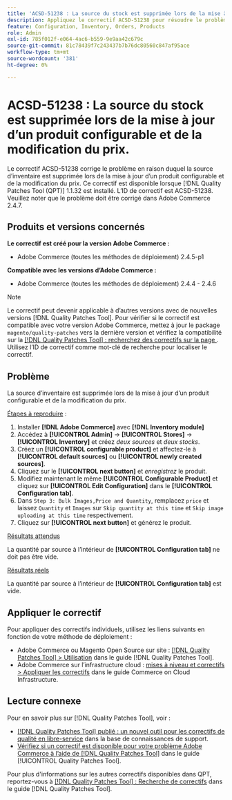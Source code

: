 ```yaml
---
title: 'ACSD-51238 : La source du stock est supprimée lors de la mise à jour d’un produit configurable et de la modification du prix.'
description: Appliquez le correctif ACSD-51238 pour résoudre le problème Adobe Commerce en raison duquel la source d’inventaire est supprimée lors de la mise à jour d’un produit configurable et de la modification du prix.
feature: Configuration, Inventory, Orders, Products
role: Admin
exl-id: 785f012f-e064-4ac6-b559-9e9aa42c679c
source-git-commit: 81c78439f7c243437b7b76dc80560c847af95ace
workflow-type: tm+mt
source-wordcount: '381'
ht-degree: 0%

---
```


# ACSD-51238 : La source du stock est supprimée lors de la mise à jour d’un produit configurable et de la modification du prix.

Le correctif ACSD-51238 corrige le problème en raison duquel la source d’inventaire est supprimée lors de la mise à jour d’un produit configurable et de la modification du prix. Ce correctif est disponible lorsque [!DNL Quality Patches Tool (QPT)] 1.1.32 est installé. L’ID de correctif est ACSD-51238. Veuillez noter que le problème doit être corrigé dans Adobe Commerce 2.4.7.

## Produits et versions concernés

**Le correctif est créé pour la version Adobe Commerce :**

* Adobe Commerce (toutes les méthodes de déploiement) 2.4.5-p1

**Compatible avec les versions d’Adobe Commerce :**

* Adobe Commerce (toutes les méthodes de déploiement) 2.4.4 - 2.4.6

>[!NOTE]
>
>Le correctif peut devenir applicable à d’autres versions avec de nouvelles versions [!DNL Quality Patches Tool]. Pour vérifier si le correctif est compatible avec votre version Adobe Commerce, mettez à jour le package `magento/quality-patches` vers la dernière version et vérifiez la compatibilité sur la [[!DNL Quality Patches Tool] : recherchez des correctifs sur la page ](<https://experienceleague.adobe.com/tools/commerce-quality-patches/index.html>). Utilisez l’ID de correctif comme mot-clé de recherche pour localiser le correctif.

## Problème

La source d’inventaire est supprimée lors de la mise à jour d’un produit configurable et de la modification du prix.

<u>Étapes à reproduire</u> :

1. Installer **[!DNL Adobe Commerce]** avec **[!DNL Inventory module]**
1. Accédez à **[!UICONTROL Admin]** -> **[!UICONTROL Stores]** -> **[!UICONTROL Inventory]** et créez *deux sources* et *deux stocks*.
1. Créez un **[!UICONTROL configurable product]** et affectez-le à **[!UICONTROL default sources]** ou **[!UICONTROL newly created sources]**.
1. Cliquez sur le **[!UICONTROL next button]** et *enregistrez* le produit.
1. Modifiez maintenant le même **[!UICONTROL Configurable Product]** et cliquez sur **[!UICONTROL Edit Configuration]** dans le **[!UICONTROL Configuration tab]**.
1. Dans `Step 3: Bulk Images,Price and Quantity`, remplacez `price` et laissez `Quantity` et `Images` sur `Skip quantity at this time` et `Skip image uploading at this time` respectivement.
1. Cliquez sur **[!UICONTROL next button]** et générez le produit.

<u>Résultats attendus</u>

La quantité par source à l’intérieur de **[!UICONTROL Configuration tab]** ne doit pas être vide.

<u>Résultats réels</u>

La quantité par source à l’intérieur de **[!UICONTROL Configuration tab]** est vide.

## Appliquer le correctif

Pour appliquer des correctifs individuels, utilisez les liens suivants en fonction de votre méthode de déploiement :

* Adobe Commerce ou Magento Open Source sur site : [[!DNL Quality Patches Tool] > Utilisation](</help/tools/quality-patches-tool/usage.md>) dans le guide [!DNL Quality Patches Tool].
* Adobe Commerce sur l’infrastructure cloud : [mises à niveau et correctifs > Appliquer les correctifs](https://experienceleague.adobe.com/docs/commerce-cloud-service/user-guide/develop/upgrade/apply-patches.html) dans le guide Commerce on Cloud Infrastructure.

## Lecture connexe

Pour en savoir plus sur [!DNL Quality Patches Tool], voir :

* [[!DNL Quality Patches Tool] publié : un nouvel outil pour les correctifs de qualité en libre-service](https://experienceleague.adobe.com/en/docs/commerce-knowledge-base/kb/announcements/commerce-announcements/magento-quality-patches-released-new-tool-to-self-serve-quality-patches) dans la base de connaissances de support.
* [Vérifiez si un correctif est disponible pour votre problème Adobe Commerce à l’aide de  [!DNL Quality Patches Tool]](/help/tools/quality-patches-tool/patches-available-in-qpt/check-patch-for-magento-issue-with-magento-quality-patches.md) dans le guide [!UICONTROL Quality Patches Tool].


Pour plus d&#39;informations sur les autres correctifs disponibles dans QPT, reportez-vous à [[!DNL Quality Patches Tool] : Recherche de correctifs](<https://experienceleague.adobe.com/tools/commerce-quality-patches/index.html>) dans le guide [!DNL Quality Patches Tool].

